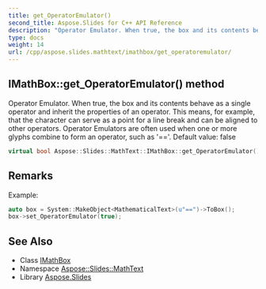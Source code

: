 ```yaml
---
title: get_OperatorEmulator()
second_title: Aspose.Slides for C++ API Reference
description: "Operator Emulator. When true, the box and its contents behave as a single operator and inherit the properties of an operator. This means, for example, that the character can serve as a point for a line break and can be aligned to other operators. Operator Emulators are often used when one or more glyphs combine to form an operator, such as '=='. Default value: false"
type: docs
weight: 14
url: /cpp/aspose.slides.mathtext/imathbox/get_operatoremulator/
---
```

## IMathBox::get_OperatorEmulator() method


Operator Emulator. When true, the box and its contents behave as a single operator and inherit the properties of an operator. This means, for example, that the character can serve as a point for a line break and can be aligned to other operators. Operator Emulators are often used when one or more glyphs combine to form an operator, such as '=='. Default value: false

```cpp
virtual bool Aspose::Slides::MathText::IMathBox::get_OperatorEmulator()=0
```

## Remarks


Example: 
```cpp
auto box = System::MakeObject<MathematicalText>(u"==")->ToBox();
box->set_OperatorEmulator(true);
```

## See Also

* Class [IMathBox](./)
* Namespace [Aspose::Slides::MathText](../)
* Library [Aspose.Slides](../../)
